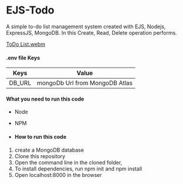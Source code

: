 # EJS-Todo

A simple to-do list management system created with EJS, Nodejs, ExpressJS, MongoDB. In this Create, Read, Delete operation performs.

[ToDo List.webm](https://github.com/mahak-23/EJS-Todo/assets/107416996/284f9567-6914-45e5-a094-ecc66670d5ec)


#### .env file Keys

|Keys    |   Value         |
| ------------| ------------- |
| DB_URL  | mongoDb Url from MongoDB Atlas |

#### What you need to run this code
- Node 
- NPM

- #### How to run this code

1. create a MongoDB database
2. Clone this repository
3. Open the command line in the cloned folder,
4. To install dependencies, run npm init and  npm install
5. Open localhost:8000 in the browser
